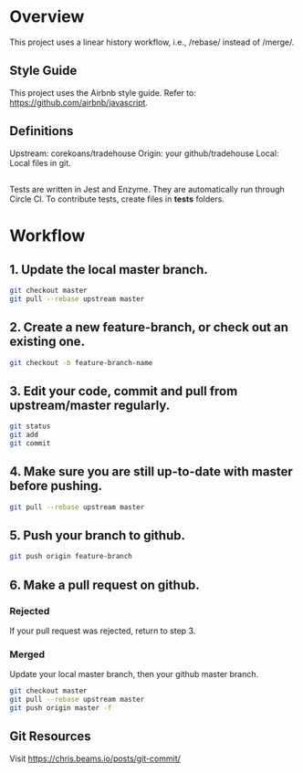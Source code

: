 # Overview
This project uses a linear history workflow, i.e., /rebase/ instead of /merge/.

## Style Guide
This project uses the Airbnb style guide. Refer to: https://github.com/airbnb/javascript.

##  Definitions
Upstream: corekoans/tradehouse
Origin: your github/tradehouse
Local: Local files in git.

##
Tests are written in Jest and Enzyme.  They are automatically run through Circle CI. To contribute tests, create files in ____tests____ folders. 

# Workflow
## 1. Update the local master branch.
```sh
git checkout master
git pull --rebase upstream master
```

## 2. Create a new feature-branch, or check out an existing one.
```sh
git checkout -b feature-branch-name
```

## 3. Edit your code, commit and pull from upstream/master regularly.
```sh
git status
git add
git commit
```

## 4. Make sure you are still up-to-date with master before pushing.
```sh
git pull --rebase upstream master
```

## 5. Push your branch to github.
```sh
git push origin feature-branch
```

## 6. Make a pull request on github.

### Rejected
If your pull request was rejected, return to step 3.

### Merged
Update your local master branch, then your github master branch.
```sh
git checkout master
git pull --rebase upstream master
git push origin master -f
```

## Git Resources
Visit https://chris.beams.io/posts/git-commit/